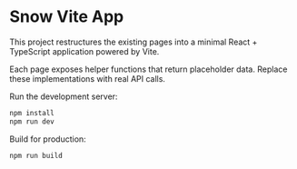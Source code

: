 # Snow Vite App

This project restructures the existing pages into a minimal React + TypeScript application powered by Vite.

Each page exposes helper functions that return placeholder data. Replace these implementations with real API calls.

Run the development server:

```bash
npm install
npm run dev
```

Build for production:

```bash
npm run build
```
